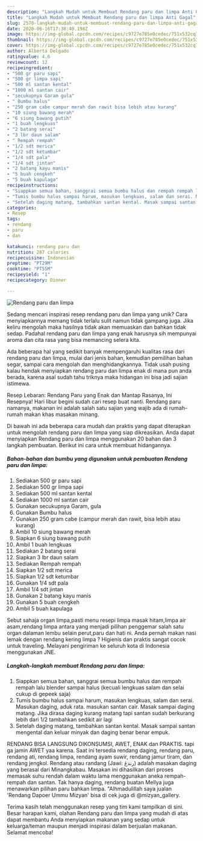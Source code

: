 ```yaml
---
description: "Langkah Mudah untuk Membuat Rendang paru dan limpa Anti Gagal"
title: "Langkah Mudah untuk Membuat Rendang paru dan limpa Anti Gagal"
slug: 2578-langkah-mudah-untuk-membuat-rendang-paru-dan-limpa-anti-gagal
date: 2020-06-16T17:38:40.198Z
image: https://img-global.cpcdn.com/recipes/c9727e785e0cedec/751x532cq70/rendang-paru-dan-limpa-foto-resep-utama.jpg
thumbnail: https://img-global.cpcdn.com/recipes/c9727e785e0cedec/751x532cq70/rendang-paru-dan-limpa-foto-resep-utama.jpg
cover: https://img-global.cpcdn.com/recipes/c9727e785e0cedec/751x532cq70/rendang-paru-dan-limpa-foto-resep-utama.jpg
author: Alberta Delgado
ratingvalue: 4.6
reviewcount: 12
recipeingredient:
- "500 gr paru sapi"
- "500 gr limpa sapi"
- "500 ml santan kental"
- "1000 ml santan cair"
- "secukupnya Garam gula"
- " Bumbu halus"
- "250 gram cabe campur merah dan rawit bisa lebih atau kurang"
- "10 siung bawang merah"
- "6 siung bawang putih"
- "1 buah lengkuas"
- "2 batang serai"
- "3 lbr daun salam"
- " Rempah rempah"
- "1/2 sdt merica"
- "1/2 sdt ketumbar"
- "1/4 sdt pala"
- "1/4 sdt jintan"
- "2 batang kayu manis"
- "5 buah cengkeh"
- "5 buah kapulaga"
recipeinstructions:
- "Siappkan semua bahan, sanggrai semua bumbu halus dan rempah rempah lalu blender sampai halus (kecuali lengkuas salam dan selai cukup di gepeek saja)"
- "Tumis bumbu halus sampai harum, masukan lengkuas, salam dan serai. Masukan daging, aduk rata. masukan santan cair. Masak sampai daging matang. Jika dirasa daging kurang matang tapi santan sudah berkurang lebih dari 1/2 tambahkan sedikit air lagi"
- "Setelah daging matang, tambahkan santan kental. Masak sampai santan mengental dan keluar minyak dan daging benar benar empuk."
categories:
- Resep
tags:
- rendang
- paru
- dan

katakunci: rendang paru dan 
nutrition: 287 calories
recipecuisine: Indonesian
preptime: "PT29M"
cooktime: "PT55M"
recipeyield: "1"
recipecategory: Dinner

---
```



![Rendang paru dan limpa](https://img-global.cpcdn.com/recipes/c9727e785e0cedec/751x532cq70/rendang-paru-dan-limpa-foto-resep-utama.jpg)

Sedang mencari inspirasi resep rendang paru dan limpa yang unik? Cara menyiapkannya memang tidak terlalu sulit namun tidak gampang juga. Jika keliru mengolah maka hasilnya tidak akan memuaskan dan bahkan tidak sedap. Padahal rendang paru dan limpa yang enak harusnya sih mempunyai aroma dan cita rasa yang bisa memancing selera kita.

Ada beberapa hal yang sedikit banyak mempengaruhi kualitas rasa dari rendang paru dan limpa, mulai dari jenis bahan, kemudian pemilihan bahan segar, sampai cara mengolah dan menghidangkannya. Tidak usah pusing kalau hendak menyiapkan rendang paru dan limpa enak di mana pun anda berada, karena asal sudah tahu triknya maka hidangan ini bisa jadi sajian istimewa.

Resep Lebaran: Rendang Paru yang Enak dan Mantap Rasanya, Ini Resepnya! Hari libur begini sudah cari resep buat nanti. Rendang paru namanya, makanan ini adalah salah satu sajian yang wajib ada di rumah-rumah makan khas masakan minang.


Di bawah ini ada beberapa cara mudah dan praktis yang dapat diterapkan untuk mengolah rendang paru dan limpa yang siap dikreasikan. Anda dapat menyiapkan Rendang paru dan limpa menggunakan 20 bahan dan 3 langkah pembuatan. Berikut ini cara untuk membuat hidangannya.

<!--inarticleads1-->

##### Bahan-bahan dan bumbu yang digunakan untuk pembuatan Rendang paru dan limpa:

1. Sediakan 500 gr paru sapi
1. Sediakan 500 gr limpa sapi
1. Sediakan 500 ml santan kental
1. Sediakan 1000 ml santan cair
1. Gunakan secukupnya Garam, gula
1. Gunakan  Bumbu halus
1. Gunakan 250 gram cabe (campur merah dan rawit, bisa lebih atau kurang)
1. Ambil 10 siung bawang merah
1. Siapkan 6 siung bawang putih
1. Ambil 1 buah lengkuas
1. Sediakan 2 batang serai
1. Siapkan 3 lbr daun salam
1. Sediakan  Rempah rempah
1. Siapkan 1/2 sdt merica
1. Siapkan 1/2 sdt ketumbar
1. Gunakan 1/4 sdt pala
1. Ambil 1/4 sdt jintan
1. Gunakan 2 batang kayu manis
1. Gunakan 5 buah cengkeh
1. Ambil 5 buah kapulaga


Sebut sahaja organ limpa,pasti menu resepi limpa masak hitam,limpa air asam,rendang limpa antara yang menjadi pilihan penggemar salah satu organ dalaman lembu selain perut,paru dan hati ni. Anda pernah makan nasi lemak dengan rendang kering limpa ? Higienis dan praktis sangat cocok untuk traveling. Melayani pengiriman ke seluruh kota di Indonesia menggunakan JNE. 

<!--inarticleads2-->

##### Langkah-langkah membuat Rendang paru dan limpa:

1. Siappkan semua bahan, sanggrai semua bumbu halus dan rempah rempah lalu blender sampai halus (kecuali lengkuas salam dan selai cukup di gepeek saja)
1. Tumis bumbu halus sampai harum, masukan lengkuas, salam dan serai. Masukan daging, aduk rata. masukan santan cair. Masak sampai daging matang. Jika dirasa daging kurang matang tapi santan sudah berkurang lebih dari 1/2 tambahkan sedikit air lagi
1. Setelah daging matang, tambahkan santan kental. Masak sampai santan mengental dan keluar minyak dan daging benar benar empuk.


RENDANG BISA LANGSUNG DIKONSUMSI, AWET, ENAK dan PRAKTIS. tapi ga jamin AWET yaa karena. Saat ini tersedia rendang daging, rendang paru, rendang ati, rendang limpa, rendang ayam suwir, rendang jamur tiram, dan rendang jengkol. Rendang atau randang (Jawi: رندڠ) adalah masakan daging yang berasal dari Minangkabau. Masakan ini dihasilkan dari proses memasak suhu rendah dalam waktu lama menggunakan aneka rempah-rempah dan santan. Tak hanya daging, rendang buatan Mellya juga menawarkan pilihan paru bahkan limpa. &#34;Alhmadulillah saya jualan &#39;Rendang Dapoer Ummu Mizyan&#39; bisa di cek juga di @mizyan_gallery. 

Terima kasih telah menggunakan resep yang tim kami tampilkan di sini. Besar harapan kami, olahan Rendang paru dan limpa yang mudah di atas dapat membantu Anda menyiapkan makanan yang sedap untuk keluarga/teman maupun menjadi inspirasi dalam berjualan makanan. Selamat mencoba!
